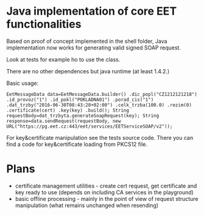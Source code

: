 # Java implementation of core EET functionalities
Based on proof of concept implemented in the shell folder, Java implementation now works for generating valid signed SOAP request.

Look at tests for example ho to use the class.

There are no other dependences but java runtime (at least 1.4.2.)

Basic usage:

`
EetMessageData data=EetMessageData.builder()
   .dic_popl("CZ1212121218")
   .id_provoz("1")
   .id_pokl("POKLADNA01")
   .porad_cis("1")
   .dat_trzby("2016-06-30T08:43:28+02:00")
   .celk_trzba(100.0)
   .rezim(0)
   .certificate(cert)
   .key(key)
   .build();
String requestBody=dat_trzbyta.generateSoapRequest(key);
String response=data.sendRequest(requestBody, new URL("https://pg.eet.cz:443/eet/services/EETServiceSOAP/v2"));
`

For key&certificate manipulation see the tests source code. There you can find a code for key&certificate loading from PKCS12 file.

# Plans

* certificate management utilities - create cert request, get certificate and key ready to use (depends on including CA services in the playground)
* basic offline processing - mainly in the point of view of request structure manipulation (what remains unchanged when resending)
